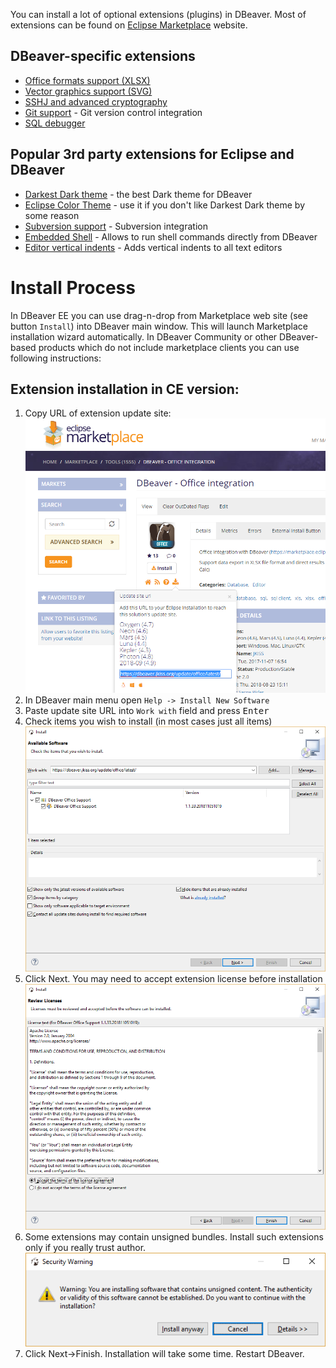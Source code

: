 You can install a lot of optional extensions (plugins) in DBeaver.
Most of extensions can be found on [Eclipse Marketplace](https://marketplace.eclipse.org/) website.

## DBeaver-specific extensions
- [Office formats support (XLSX)](https://marketplace.eclipse.org/content/dbeaver-office-integration)
- [Vector graphics support (SVG)](https://marketplace.eclipse.org/content/dbeaver-svg-support)
- [SSHJ and advanced cryptography](https://marketplace.eclipse.org/content/dbeaver-sshj-support)
- [Git support](https://marketplace.eclipse.org/content/dbeaver-git-support) - Git version control integration
- [SQL debugger](https://marketplace.eclipse.org/content/dbeaver-sql-debugger)

## Popular 3rd party extensions for Eclipse and DBeaver

- [Darkest Dark theme](https://marketplace.eclipse.org/content/darkest-dark-theme-devstyle) - the best Dark theme for DBeaver
- [Eclipse Color Theme](https://marketplace.eclipse.org/content/eclipse-color-theme) - use it if you don't like Darkest Dark theme by some reason
- [Subversion support](https://marketplace.eclipse.org/content/subclipse) - Subversion integration
- [Embedded Shell](https://marketplace.eclipse.org/content/easyshell) - Allows to run shell commands directly from DBeaver
- [Editor vertical indents](https://marketplace.eclipse.org/content/indent-guide) - Adds vertical indents to all text editors


# Install Process

In DBeaver EE you can use drag-n-drop from Marketplace web site (see button `Install`) into DBeaver main window. This will launch Marketplace installation wizard automatically.
In DBeaver Community or other DBeaver-based products which do not include marketplace clients you can use following instructions:

## Extension installation in CE version:

1. Copy URL of extension update site:
![](images/marketplace/copy-p2-url.png)
1. In DBeaver main menu open `Help -> Install New Software`
1. Paste update site URL into `Work with` field and press <kbd>Enter</kbd>
1. Check items you wish to install (in most cases just all items)
![](images/marketplace/install-new-software.png)
1. Click Next. You may need to accept extension license before installation
![](images/marketplace/accept-license.png)
1. Some extensions may contain unsigned bundles. Install such extensions only if you really trust author.
![](images/marketplace/unisgned-bundles.png)
1. Click Next->Finish. Installation will take some time. Restart DBeaver.
